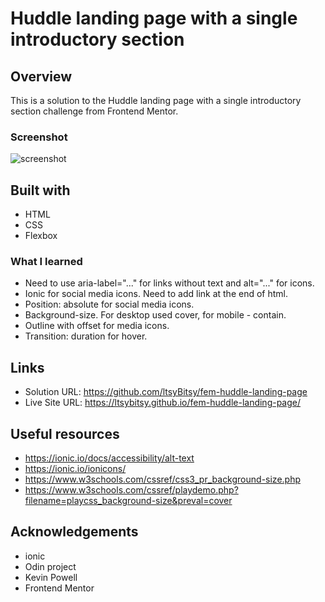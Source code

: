 # Huddle landing page with a single introductory section
 
## Overview

This is a solution to the Huddle landing page with a single introductory section challenge from Frontend Mentor.

### Screenshot

![screenshot](https://github.com/ltsyBitsy/fem-huddle-landing-page/blob/main/images/screenshot.jpg)

## Built with

  * HTML
  * CSS
  * Flexbox

### What I learned

* Need to use aria-label="..." for links without text and alt="..." for icons.
* Ionic for social media icons. Need to add link at the end of html.
* Position: absolute for social media icons.
* Background-size. For desktop used cover, for mobile - contain.
* Outline with offset for media icons.
* Transition: duration for hover.

## Links

* Solution URL: https://github.com/ltsyBitsy/fem-huddle-landing-page
* Live Site URL: https://ltsybitsy.github.io/fem-huddle-landing-page/

## Useful resources

* https://ionic.io/docs/accessibility/alt-text
* https://ionic.io/ionicons/
* https://www.w3schools.com/cssref/css3_pr_background-size.php
* https://www.w3schools.com/cssref/playdemo.php?filename=playcss_background-size&preval=cover

## Acknowledgements

* ionic
* Odin project
* Kevin Powell
* Frontend Mentor